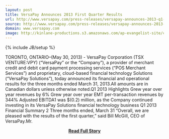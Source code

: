 ```yaml
---
layout: post
title: VersaPay Announces 2013 First Quarter Results
url: http://www.versapay.com/press-releases/versapay-announces-2013-q1-results/
source: http://www.versapay.com/press-releases/versapay-announces-2013-q1-results/
domain: www.versapay.com
image: http://kinlane-productions.s3.amazonaws.com/ap-evangelist-site/curated/screenshots/9317_www_versapay_com.png
---
```

{% include JB/setup %}<p>TORONTO, ONTARIO–(May 30, 2013) - VersaPay Corporation (TSX VENTURE:VPY) (“VersaPay” or the “Company”), a provider of merchant credit and debit card payment processing services (“POS Merchant Services”) and proprietary, cloud-based financial technology Solutions (“VersaPay Solutions”), today announced its financial and operational results for the three months ended March 31, 2013.All amounts are in Canadian dollars unless otherwise noted.Q1 2013 Highlights Grew year over year revenues by 6% Grew year over year EMT per-transaction revenues by 344% Adjusted EBITDA1 was $(0.2) million, as the Company continued investing in its VersaPay Solutions financial technology business Q1 2013 Financial Summary 2 Three months ended, March 31 “Overall, we are pleased with the results of the first quarter,” said Bill McGill, CEO of VersaPay.Mr.</p>
<center><p><a href="http://www.versapay.com/press-releases/versapay-announces-2013-q1-results/" style='padding:25px; font-sze:18px; font-weight: bold;'>Read Full Story</a></p></center>
